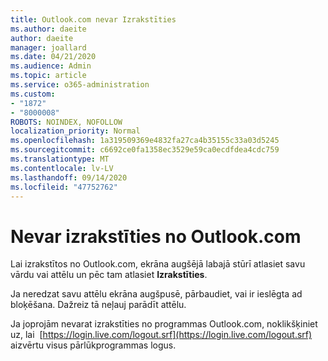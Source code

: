 ```yaml
---
title: Outlook.com nevar Izrakstīties
ms.author: daeite
author: daeite
manager: joallard
ms.date: 04/21/2020
ms.audience: Admin
ms.topic: article
ms.service: o365-administration
ms.custom:
- "1872"
- "8000008"
ROBOTS: NOINDEX, NOFOLLOW
localization_priority: Normal
ms.openlocfilehash: 1a319509369e4832fa27ca4b35155c33a03d5245
ms.sourcegitcommit: c6692ce0fa1358ec3529e59ca0ecdfdea4cdc759
ms.translationtype: MT
ms.contentlocale: lv-LV
ms.lasthandoff: 09/14/2020
ms.locfileid: "47752762"
---
```

# <a name="unable-to-sign-out-of-outlookcom"></a>Nevar izrakstīties no Outlook.com

Lai izrakstītos no Outlook.com, ekrāna augšējā labajā stūrī atlasiet savu vārdu vai attēlu un pēc tam atlasiet **Izrakstīties**.

Ja neredzat savu attēlu ekrāna augšpusē, pārbaudiet, vai ir ieslēgta ad bloķēšana. Dažreiz tā neļauj parādīt attēlu.

Ja joprojām nevarat izrakstīties no programmas Outlook.com, noklikšķiniet uz, lai  [https://login.live.com/logout.srf](https://login.live.com/logout.srf) aizvērtu visus pārlūkprogrammas logus.